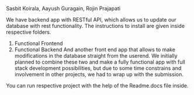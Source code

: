Sasbit Koirala,
Aayush Guragain,
Rojin Prajapati

We have backend app with RESTful API, which allows us to update our database with rest functionality. The instructions to install are given inside respective folders.
1. Functional Frontend
2. Functional Backend
And another front end app that allows to make modifications in the database straight from the userend.
We initially planned to combine these two and make a fully functional app with full stack development possibilities, but due to some time constrains and involvement in other projects, we had to wrap up with the submission.

You can run respective project with the help of the Readme.docs file inside.

